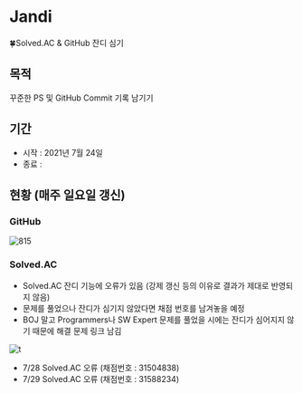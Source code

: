 # Jandi
🍀Solved.AC &amp; GitHub 잔디 심기 

## 목적
꾸준한 PS 및 GitHub Commit 기록 남기기

## 기간
- 시작 : 2021년 7월 24일
- 종료 :

## 현황 (매주 일요일 갱신)

### GitHub

![815](https://user-images.githubusercontent.com/65909160/129476648-41f16fa0-ced0-488a-9bd1-88e636965b56.PNG)


### Solved.AC
- Solved.AC 잔디 기능에 오류가 있음 (강제 갱신 등의 이유로 결과가 제대로 반영되지 않음)
- 문제를 풀었으나 잔디가 심기지 않았다면 채점 번호를 남겨놓을 예정
- BOJ 말고 Programmers나 SW Expert 문제를 풀었을 시에는 잔디가 심어지지 않기 때문에 해결 문제 링크 남김

![t](https://user-images.githubusercontent.com/65909160/129476477-03f09b24-5c21-4cbc-8f94-2a611126e878.PNG)

- 7/28 Solved.AC 오류 (채점번호 : 31504838)
- 7/29 Solved.AC 오류 (채점번호 : 31588234)
